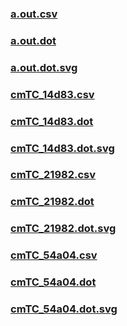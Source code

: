 ### [a.out.csv](a.out.csv)
### [a.out.dot](a.out.dot)
### [a.out.dot.svg](a.out.dot.svg)
### [cmTC_14d83.csv](cmTC_14d83.csv)
### [cmTC_14d83.dot](cmTC_14d83.dot)
### [cmTC_14d83.dot.svg](cmTC_14d83.dot.svg)
### [cmTC_21982.csv](cmTC_21982.csv)
### [cmTC_21982.dot](cmTC_21982.dot)
### [cmTC_21982.dot.svg](cmTC_21982.dot.svg)
### [cmTC_54a04.csv](cmTC_54a04.csv)
### [cmTC_54a04.dot](cmTC_54a04.dot)
### [cmTC_54a04.dot.svg](cmTC_54a04.dot.svg)
